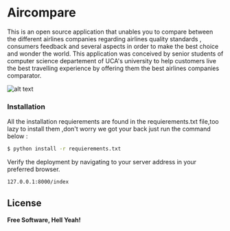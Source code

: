 # Aircompare

This is an open source application that unables you to compare between the different airlines companies regarding airlines quality standards , consumers feedback and several aspects in order to make the best choice and wonder the world. This application was conceived by senior students of computer science departement of UCA's university to help customers live the best travelling experience by offering them the best airlines companies comparator.

![alt text](static/img/._bg-masthead.jpg?raw=true)








### Installation


All the installation requierements are found in the requierements.txt file,too lazy to install them ,don't worry we got your back just run the command below : 

```sh
$ python install -r requierements.txt
```

Verify the deployment by navigating to your server address in your preferred browser.

```sh
127.0.0.1:8000/index
```


License
----





**Free Software, Hell Yeah!**




